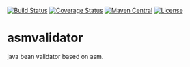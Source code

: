 [![Build Status](https://travis-ci.org/bingoohuang/asmvalidator.svg?branch=master)](https://travis-ci.org/bingoohuang/asmvalidator)
[![Coverage Status](https://coveralls.io/repos/github/bingoohuang/asmvalidator/badge.svg?branch=master)](https://coveralls.io/github/bingoohuang/asmvalidator?branch=master)
[![Maven Central](https://maven-badges.herokuapp.com/maven-central/com.github.bingoohuang/asmvalidator/badge.svg?style=flat-square)](https://maven-badges.herokuapp.com/maven-central/com.github.bingoohuang/asmvalidator/)
[![License](http://img.shields.io/:license-apache-brightgreen.svg)](http://www.apache.org/licenses/LICENSE-2.0.html)

# asmvalidator
java bean validator based on asm.


